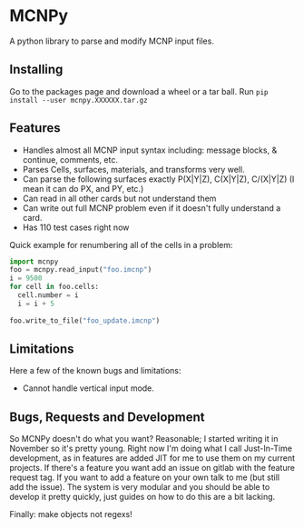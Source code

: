 # MCNPy

A python library to parse and modify MCNP input files. 

## Installing

Go to the packages page and download a wheel or a tar ball. Run `pip install --user mcnpy.XXXXXX.tar.gz`
 

## Features
	
* Handles almost all MCNP input syntax including: message blocks, & continue, comments, etc.
* Parses Cells, surfaces, materials, and transforms very well.	
* Can parse the following surfaces exactly P(X|Y|Z), C(X|Y|Z), C/(X|Y|Z) (I mean it can do PX, and PY, etc.)
* Can read in all other cards but not understand them	
* Can write out full MCNP problem even if it doesn't fully understand a card.	
* Has 110 test cases right now 

 
Quick example for renumbering all of the cells in a problem:

```python
import mcnpy
foo = mcnpy.read_input("foo.imcnp")
i = 9500
for cell in foo.cells:
  cell.number = i
  i = i + 5
  
foo.write_to_file("foo_update.imcnp")

```

## Limitations

Here a few of the known bugs and limitations:

	
* Cannot handle vertical input mode.
	
## Bugs, Requests and Development

So MCNPy doesn't do what you want? Reasonable; I started writing it in November so it's pretty young. Right now I'm doing what I call Just-In-Time development, as in features are added JIT for me to use them on my current projects. If there's a feature you want add an issue on gitlab with the feature request tag. If you want to add a feature on your own talk to me (but still add the issue). The system is very modular and you should be able to develop it pretty quickly, just guides on how to do this are a bit lacking.
 

 
Finally: make objects not regexs!
